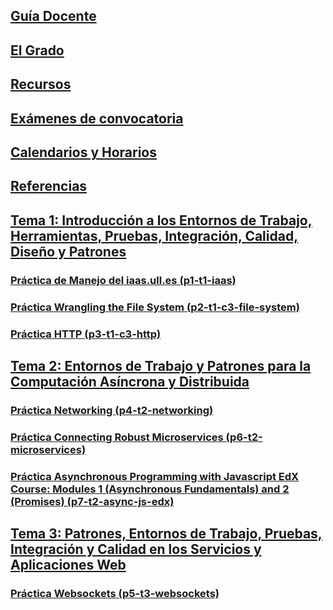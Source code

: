 

## [Guía Docente](https://www.ull.es/apps/guias/guias/view_subject_guide/139263524/)

## [El Grado](degree.md)

## [Recursos](resources.md)

## [Exámenes de convocatoria](exams.md)

## [Calendarios y Horarios](timetables.md)

## [Referencias](references.md)

## [Tema 1: Introducción a los Entornos de Trabajo, Herramientas, Pruebas, Integración, Calidad, Diseño y Patrones](tema1-introduccion/README.md)

### [Práctica de Manejo del iaas.ull.es (p1-t1-iaas)](tema1-introduccion/practicas/p1-t1-iaas/README.md)

### [Práctica Wrangling the File System (p2-t1-c3-file-system)](tema1-introduccion/practicas/p2-t1-c3-file-system/README.md)

### [Práctica HTTP (p3-t1-c3-http)](tema1-introduccion/practicas/p3-t1-c3-http/README.md)

## [Tema 2: Entornos de Trabajo y Patrones para la Computación Asíncrona y Distribuida](tema2-async/)

### [Práctica Networking (p4-t2-networking)](tema2-async/practicas/p4-t2-networking)

### [Práctica Connecting Robust Microservices (p6-t2-microservices)](tema2-async/practicas/p6-t2-microservices)

### [Práctica Asynchronous Programming with Javascript EdX Course: Modules 1 (Asynchronous Fundamentals) and 2 (Promises) (p7-t2-async-js-edx)](tema2-async/practicas/p7-t2-async-js-edx)

## [Tema 3: Patrones, Entornos de Trabajo, Pruebas, Integración y Calidad en los Servicios y Aplicaciones Web](tema3-web/)

### [Práctica Websockets (p5-t3-websockets)](tema3-web/practicas/p5-t3-websockets)
